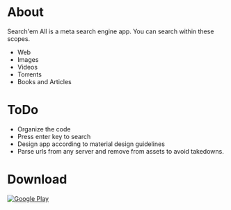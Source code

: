 # About

Search'em All is a meta search engine app.
You can search within these scopes.
* Web
* Images
* Videos
* Torrents
* Books and Articles

# ToDo

* Organize the code
* Press enter key to search
* Design app according to material design guidelines
* Parse urls from any server and remove from assets to avoid takedowns.

# Download
[![Google Play](https://play.google.com/intl/en_us/badges/images/generic/en_badge_web_generic.png)](https://play.google.com/store/apps/details?id=camelcase.searchemall&hl=en)